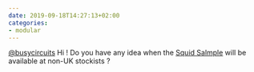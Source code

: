 ```yaml
---
date: 2019-09-18T14:27:13+02:00
categories:
- modular
---
```

[@busycircuits](https://twitter.com/busycircuits/) Hi ! Do you have any idea when the [Squid Salmple](https://busycircuits.com/alm022/) will be available at non-UK stockists ?